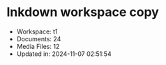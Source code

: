 # Inkdown workspace copy
- Workspace: t1
- Documents: 24
- Media Files: 12
- Updated in: 2024-11-07 02:51:54